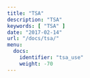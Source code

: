 ```yaml
---
title: "TSA"
description: "TSA"
keywords: [ "TSA" ]
date: "2017-02-14"
url: "/docs/tsa/"
menu:
  docs:
    identifier: "tsa_use"
    weight: -70
---
```

